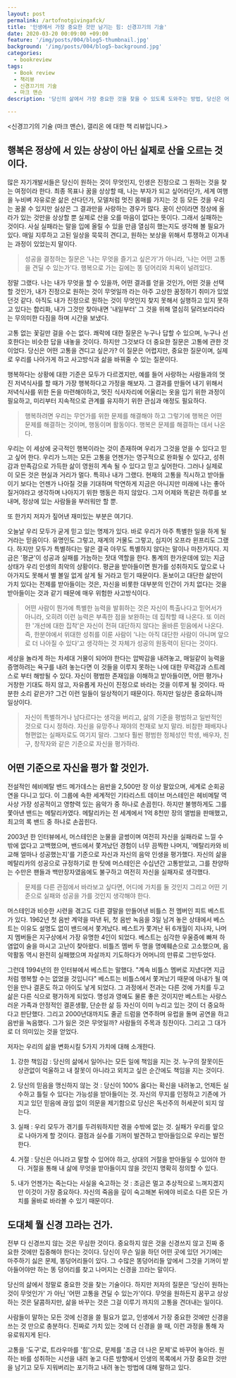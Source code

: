 ```yaml
---
layout: post
permalink: /artofnotgivingafck/
title: '인생에서 가장 중요한 것만 남기는 힘: 신경끄기의 기술'
date: 2020-03-20 00:09:00 +09:00
feature: '/img/posts/004/blog5-thumbnail.jpg'
background: '/img/posts/004/blog5-background.jpg'
categories:
  - bookreview
tags:
  - Book review
  - 책리뷰
  - 신경끄기의 기술
  - 마크 맨슨
description: '당신의 삶에서 가장 중요한 것을 찾을 수 있도록 도와주는 방법, 당신은 어떤 고통을 견딜 수 있는가? 진짜 중요한 것에 집중하고 그 것을 위한 고통을 기꺼이 감수하고 받아들이는 자세.'

---
```




<신경끄기의 기술 (마크 맨슨), 갤리온 에 대한 책 리뷰입니다.>



## 행복은 정상에 서 있는 상상이 아닌 실제로 산을 오르는 것이다. 



많은 자기개발서들은 당신이 원하는 것이 무엇인지, 인생은 진정으로 그 원하는 것을 찾는 여정이라 한다. 최종 목표나 꿈을 상상할 때, 나는 부자가 되고 싶어라던가, 세계 여행을 누비벼 자유로운 삶은 산다던가, 모델처럼 멋진 몸매를 가지는 것 등 모든 것을 우리는 꿈꿀 수 있지만 실상은 그 결과만을 사랑하는 경우가 많다. 꿈이 산이라면 정상에 올라가 있는 것만을 상상할 뿐 실제로 산을 오를 마음이 없다는 뜻이다. 그래서 실패하는 것이다. 사실 실패라는 말을 입에 올릴 수 있을 만큼 열심히 했는지도 생각해 볼 필요가 있다. 매일 지루하고 고된 일상을 묵묵히 견디고, 원하는 보상을 위해서 투쟁하고 이겨내는 과정이 있었는지 말이다. 



> 성공을 결정하는 질문은 '나는 무엇을 즐기고 싶은가'가 아니라, '나는 어떤 고통을 견딜 수 있는가'다. 행복으로 가는 길에는 똥 덩어리와 치욕이 널려있다.   



정말 그랬다. 나는 내가 무엇을 할 수 있을까, 어떤 결과를 얻을 것인가, 어떤 것을 선택할 것인가, 내가 진정으로 원하는 것이 무엇일까 라는 아주 고상한 꿈정하기 취미가 있었던것 같다. 아직도 내가 진정으로 원하는 것이 무엇인지 찾지 못해서 실행하고 있지 못하고 있다는 합리화, 내가 그것만 찾아내면 '내일부터' 그 것을 위해 열심히 달려보리라라는 무의미한 다짐을 하며 시간을 보냈다. 



고통 없는 꽃길만 걸을 수는 없다. 쾌락에 대한 질문은 누구나 답할 수 있으며, 누구나 선호한다는 비슷한 답을 내놓을 것이다. 하지만 그것보다 더 중요한 질문은 고통에 관한 것이었다. 당신은 어떤 고통을 견디고 싶은가? 이 질문은 어렵지만, 중요한 질문이며, 실제로 우리를 나아가게 하고 사고방식과 삶을 바꿔줄 수 있는 질문이다. 



행복하다는 상황에 대한 기준은 모두가 다르겠지만, 예를 들어 사랑하는 사람들과의 멋진 저녁식사를 할 때가 가장 행복하다고 가정을 해보자. 그 결과를 만들어 내기 위해서 저녁식사를 위한 돈을 마련해야하고, 멋진 식사자리에 어울리는 옷을 입기 위한 과정이 필요하고, 미리부터 지속적으로 관계를 유지하기 위한 관심과 애정도 필요하다. 



> 행복하려면 우리는 무언가를 위한 문제를 해결해야 하고 그렇기에 행복은 어떤 문제를 해결하는 것이며, 행동이며 활동이다. 행복은 문제를 해결하는 데서 나온다. 



우리는 이 세상에 궁극적인 행복이라는 것이 존재하며 우리가 그것을 얻을 수 있다고 믿고 싶어 한다. 우리가 느끼는 모든 고통을 언젠가는 영구적으로 완화될 수 있다고, 성취감과 만족감으로 가득한 삶이 영원히 계속 될 수 있다고 믿고 싶어한다. 그러나 실제로 이 모든 것은 현실과 거리가 멀다. 특히나 내가 그랬다. 현재의 고통을 직시하고 받아들이기 보다는 언젠가 나아질 것을 기대하며 막연하게 지금은 아니지만 미래에 나는 좋아질거야라고 생각하며 나아지기 위한 행동은 하지 않았다. 그저 어제와 똑같은 하루를 보내며, 정상에 있는 사람들을 부러워만 할 뿐.   



또 한가지 저자가 짚어낸 재미있는 부분은 여기다. 



오늘날 우리 모두가 굳게 믿고 있는 명제가 있다. 바로 우리가 아주 특별한 일을 하게 될 거라는 믿음이다. 유명인도 그렇고, 재계의 거물도 그렇고, 심지어 오프라 윈프리도 그랬다. 하지만 모두가 특별하다는 말은 결국 아무도 특별하지 않다는 말이나 마찬가지다. 지금은 '평균'이 성공과 실패를 가늠하는 잣대 역할을 한다. 통계의 한가운데에 있는 지금 상태가 우리 인생의 최악의 상황이다. 평균을 받아들이면 뭔가를 성취하지도 앞으로 나아가지도 못해서 별 볼일 없게 살게 될 거라고 믿기 때문이다. 돋보이고 대단한 삶만이 가치 있다는 전제를 받아들이는 것은, 자신을 비롯한 대부분의 인간이 가치 없다는 것을 받아들이는 것과 같기 때문에 매우 위험한 사고방식이다. 



> 어떤 사람이 뭔가에 특별한 능력을 발휘하는 것은 자신이 특출나다고 믿어서가 아니라, 오히려 이런 능력은 부족한 점을 보완하는 데 집착할 때 나온다. 또 이러한 '개선에 대한 집착'은 자신이 전혀 대단하지 않다는 올바른 믿음에서 나온다. 즉, 한분야에서 위대한 성취를 이룬 사람이 '나는 아직 대단한 사람이 아니며 앞으로 더 나아질 수 있다'고 생각하는 것 자체가 성공의 원동력이 된다는 것이다. 



세상을 놀라게 하는 차세대 거물이 되어야 한다는 압박감을 내려놓고, 매일같이 능력을 증명하려는 욕구를 내려 놓는다면 이 것들을 이루지 못하는 나에 대한 무력감과 스트레스로 부터 해방될 수 있다. 자신이 평범한 존재임을 이해하고 받아들이면, 어떤 평가나 거창한 기대도 하지 않고, 자유롭게 자신이 진정으로 바라는 것을 이루게 될 것이다. 따분한 소리 같은가? 그건 이런 일들이 일상적이기 때문이다. 하지만 일상은 중요하니까 일상이다. 



> 자신이 특별하거나 남다르다는 생각을 버리고, 삶의 기준을 평범하고 일반적인 것으로 다시 정하라. 자신을 유망주나 재야의 천재로 보지 말라. 비참한 패배자나 형편없는 실패자로도 여기지 말라. 그보다 훨씬 평범한 정체성인 학생, 배우자, 친구, 창작자와 같은 기준으로 자신을 평가하라. 





## 어떤 기준으로 자신을 평가 할 것인가. 



전설적인 헤비메탈 밴드 메가데스는 음반을 2,500만 장 이상 팔았으며, 세계로 순회공연을 다니고 있다. 이 그룹에 속한 세계적인 기타리스트 데이브 머스테인은 헤비메탈 역사상 가장 성공적이고 영향력 있는 음악가 중 하나로 손꼽힌다. 하지만 불행하게도 그를 쫓아낸 밴드는 메탈리카였다. 메탈리카는 전 세계에서 1억 8천만 장의 앨범을 판매했고, 최고의 록 밴드 중 하나로 손꼽힌다. 

2003년 한 인터뷰에서, 머스테인은 눈물을 글썽이며 여전히 자신을 실패라로 느낄 수 밖에 없다고 고백했으며, 밴드에서 쫓겨났던 경험이 너무 끔찍한 나머지, '메탈리카와 비교해 얼마나 성공했는지'를 기준으로 자신과 자신의 음악 인생을 평가했다. 자신의 삶을 메탈리카의 성공으로 규정하기로 한 탓에 머스테인은 수십년간 고통받았고, 그를 찬양하는 수만은 팬들과 백만장자였음에도 불구하고 여전히 자신을 실패자로 생각했다. 



> 문제를 다른 관점에서 바라보고 싶다면, 어디에 가치를 둘 것인지 그리고 어떤 기준으로 실패와 성공을 가를 것인지 생각해야 한다.



머스테인과 비슷한 시련을 겪고도 다른 결말을 만들어낸 비틀스 전 멤버인 피트 베스트가 있다. 1962년 첫 음반 계약을 따낸 뒤, 첫 음반 녹음을 3일 남겨 놓은 상태에서 베스트는 이유도 설명도 없이 밴드에서 쫓겨났다. 베스트가 쫓겨난 뒤 6개월이 지나자, 나머지 멤버들은 지구상에서 가장 유명한 4인이 되었다. 베스트는 심각한 우울증에 빠져 하염없이 술을 마시고 고난이 찾아왔다. 비틀즈 멤버 두 명을 명예훼손으로 고소했으며, 음악활동 역시 완전히 실패했으며 자살까지 기도하다가 어머니의 만류로 그만두었다. 

그런데 1994년의 한 인터뷰에서 베스트는 말했다. "계속 비틀스 멤버로 지냈다면 지금처럼 행복할 수는 없었을 것입니다" 베스트는 비틀스에서 쫓겨났기 때문에 아내가 될 여인을 만나 결혼도 하고 아이도 낳게 되었다. 그 과정에서 전과는 다른 것에 가치를 두고 삶은 다른 식으로 평가하게 되었다. 명성과 영예도 물론 좋은 것이지만 베스트는 사랑스러운 가족과 안정적인 결혼생활, 단순한 삶 등 자신이 이미 누리고 있는 것이 더 중요하다고 판단했다. 그리고 2000년대까지도 줄곧 드럼을 연주하며 유럽을 돌며 공연을 하고 음반을 녹음했다. 그가 잃은 것은 무엇일까? 사람들의 주목과 칭찬이다. 그리고 그 대가로 더 의미있는 것을 얻었다. 



저자는 우리의 삶을 변화시킬 5가지 가치에 대해 소개한다. 

1) 강한 책임감 : 당신의 삶에서 일어나는 모든 일에 책임을 지는 것. 누구의 잘못이든 상관없이 억울하고 내 잘못이 아니라고 외치고 싶은 순간에도 책임을 지는 것이다.

2) 당신의 믿음을 맹신하지 않는 것 : 당신이 100% 옳다는 확신을 내려놓고, 언제든 실수하고 틀릴 수 있다는 가능성을 받아들이는 것. 자신의 무지를 인정하고 기존에 가지고 있던 믿음에 끊임 없이 의문을 제기함으로 당신은 독선주의 허세꾼이 되지 않는다. 

3) 실패 : 우리 모두가 겪기를 두려워하지만 겪을 수밖에 없는 것. 실패가 우리를 앞으로 나아가게 할 것이다. 결점과 실수를 기꺼이 발견하고 받아들임으로 우리는 발전한다.

4) 거절 : 당신은 아니라고 말할 수 있어야 하고, 상대의 거절을 받아들일 수 있어야 한다. 거절을 통해 내 삶에 무엇을 받아들이지 않을 것인지 명확히 정의할 수 있다.

5) 내가 언젠가는 죽는다는 사실을 숙고하는 것 : 조금은 멀고 추상적으로 느껴지겠지만 이것이 가장 중요하다. 자신의 죽음을 깊이 숙고해본 뒤에야 비로소 다른 모든 가치를 올바로 바라볼 수 있기 때문이다.  





## 도대체 뭘 신경 끄라는 건가.

전부 다 신경쓰지 않는 것은 무심한 것이다. 중요하지 않은 것을 신경쓰지 않고 진짜 중요한 것에만 집중해야 한다는 것이다. 당신이 무슨 일을 하던 어떤 곳에 있던 거기에는 마주하기 싫은 문제, 똥덩어리들이 있다. 그 수많은 똥덩어리들 앞에서 그것을 기꺼이 받아들어야만 하는 똥 덩어리를 찾고 나머지는 신경을 끄라는 말이다. 



당신의 삶에서 정말로 중요한 것을 찾는 기술이다. 하지만 저자의 질문은 '당신이 원하는 것이 무엇인가' 가 아닌 '어떤 고통을 견딜 수 있는가'이다. 무엇을 원하든지 꿈꾸고 상상하는 것은 달콤하지만, 삶을 바꾸는 것은 그걸 이루기 까지의 고통을 견뎌내는 일이다. 



사람들이 말하는 모든 것에 신경을 쓸 필요가 없고, 인생에서 가장 중요한 것에만 신경을 쓰는 것 만으로 충분하다. 진짜로 가치 있는 것에 더 신경을 쓸 때, 이런 과정을 통해 자유로워지게 된다. 



고통을 '도구'로, 트라우마를 '힘'으로, 문제를 '조금 더 나은 문제'로 바꾸어 놓아라. 원하는 바를 성취하는 시선을 내려 놓고 다른 방향에서 인생의 목록에서 가장 중요한 것만을 남기고 모두 지워버리는 포기하고 내려 놓는 방법에 대해 말하고 있다. 